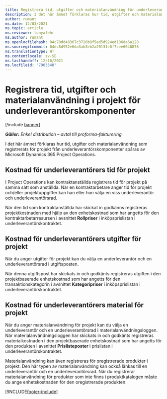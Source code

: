 ```yaml
---
title: Registrera tid, utgifter och materialanvändning för underleverantörskomponenter
description: I det här ämnet förklaras hur tid, utgifter och materialanvändning som registrerats för projekt från underleverantörskomponenter spåras av Microsoft Dynamics 365 Project Operations.
author: rumant
ms.date: 12/03/2021
ms.topic: article
ms.reviewer: tonyafehr
ms.author: rumant
ms.openlocfilehash: 04c78dd48367c3720b8f5ad5d924ed106da6a128
ms.sourcegitcommit: 04dc8d952e6da3ab3eb2a20131c6f7cee6040876
ms.translationtype: HT
ms.contentlocale: sv-SE
ms.lasthandoff: 12/10/2021
ms.locfileid: "7903540"
---
```

# <a name="recording-time-expenses-and-material-usage-on-projects-for-subcontracted-components"></a>Registrera tid, utgifter och materialanvändning i projekt för underleverantörskomponenter

[!include [banner](../../includes/dataverse-preview.md)]

_**Gäller:** Enkel distribution – avtal till proforma-fakturering_

I det här ämnet förklaras hur tid, utgifter och materialanvändning som registrerats för projekt från underleverantörskomponenter spåras av Microsoft Dynamics 365 Project Operations.

## <a name="costing-for-subcontractor-time-on-projects"></a>Kostnad för underleverantörers tid för projekt
I Project Operations kan kontraktanställda registrera tid för projekt på samma sätt som anställda. När en kontraktarbetare anger tid för projekt och/eller projektuppgifter kan han eller hon välja en viss underleverantör och underleverantörsrad.

När den tid som kontraktanställda har skickat in godkänns registreras projektkostnaden med hjälp av den enhetskostnad som har angetts för den kontraktarbetarresursen i avsnittet **Rollpriser** i inköpsprislistan i underleverantörskontraktet.

## <a name="costing-for-subcontracted-expenses-on-projects"></a>Kostnad för underleverantörers utgifter för projekt
När du anger utgifter för projekt kan du välja en underleverantör och en underleverantörsrad i utgiftsposten. 

När denna utgiftspost har skickats in och godkänts registreras utgiften i den projektbaserade enhetskostnad som har angetts för den transaktionskategorin i avsnittet **Kategoripriser** i inköpsprislistan i underleverantörskontraktet.

## <a name="costing-for-subcontracted-materials-on-projects"></a>Kostnad för underleverantörers material för projekt
När du anger materialanvändning för projekt kan du välja en underleverantör och en underleverantörsrad i materialanvändningsloggen. När materialanvändningsloggen har skickats in och godkänts registreras materialkostnaden i den projektbaserade enhetskostnad som har angetts för den produkten i avsnittet **Prislisteposter** i prislistan i underleverantörskontraktet.

Materialanvändning kan även registreras för oregistrerade produkter i projekt. Den här typen av materialanvändning kan också länkas till en underleverantör och en underleverantörsrad. När du registrerar materialanvändning för produkter som inte finns i produktkatalogen måste du ange enhetskostnaden för den oregistrerade produkten. 


[!INCLUDE[footer-include](../../includes/footer-banner.md)]
